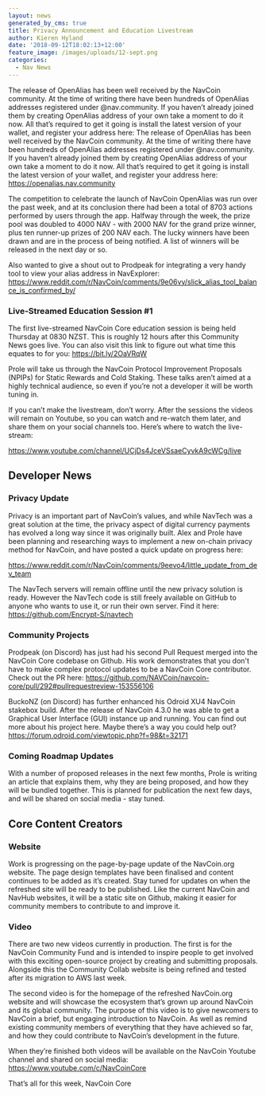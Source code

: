 ```yaml
---
layout: news
generated_by_cms: true
title: Privacy Announcement and Education Livestream
author: Kieren Hyland
date: '2018-09-12T18:02:13+12:00'
feature_image: /images/uploads/12-sept.png
categories:
  - Nav News
---
```

The release of OpenAlias has been well received by the NavCoin community. At the time of writing there have been hundreds of OpenAlias addresses registered under @nav.community. If you haven’t already joined them by creating OpenAlias address of your own take a moment to do it now. All that’s required to get it going is install the latest version of your wallet, and register your address here:
The release of OpenAlias has been well received by the NavCoin community. At the time of writing there have been hundreds of OpenAlias addresses registered under @nav.community. If you haven’t already joined them by creating OpenAlias address of your own take a moment to do it now. All that’s required to get it going is install the latest version of your wallet, and register your address here:
<https://openalias.nav.community>

The competition to celebrate the launch of NavCoin OpenAlias was run over the past week, and at its conclusion there had been a total of 8703 actions performed by users through the app. Halfway through the week, the prize pool was doubled to 4000 NAV - with 2000 NAV for the grand prize winner, plus ten runner-up prizes of 200 NAV each. The lucky winners have been drawn and are in the process of being notified. A list of winners will be released in the next day or so. 

Also wanted to give a shout out to Prodpeak for integrating a very handy tool to view your alias address in NavExplorer:
<https://www.reddit.com/r/NavCoin/comments/9e06vy/slick_alias_tool_balance_is_confirmed_by/>

### Live-Streamed Education Session #1

The first live-streamed NavCoin Core education session is being held Thursday at 0830 NZST. This is roughly 12 hours after this Community News goes live. You can also visit this link to figure out what time this equates to for you: 
<https://bit.ly/2OaVRqW>

Prole will take us through the NavCoin Protocol Improvement Proposals (NPIPs) for Static Rewards and Cold Staking. These talks aren’t aimed at a highly technical audience, so even if you’re not a developer it will be worth tuning in. 

If you can’t make the livestream, don’t worry. After the sessions the videos will remain on Youtube, so you can watch and re-watch them later, and share them on your social channels too. Here’s where to watch the live-stream:

<https://www.youtube.com/channel/UCjDs4JceVSsaeCyvkA9cWCg/live>

## Developer News

### Privacy Update

Privacy is an important part of NavCoin’s values, and while NavTech was a great solution at the time, the privacy aspect of digital currency payments has evolved a long way since it was originally built. Alex and Prole have been planning and researching ways to implement a new on-chain privacy method for NavCoin, and have posted a quick update on progress here: 

<https://www.reddit.com/r/NavCoin/comments/9eevo4/little_update_from_dev_team>

The NavTech servers will remain offline until the new privacy solution is ready. However the NavTech code is still freely available on GitHub to anyone who wants to use it, or run their own server. Find it here:
<https://github.com/Encrypt-S/navtech>

### Community Projects
Prodpeak (on Discord) has just had his second Pull Request merged into the NavCoin Core codebase on Github. His work demonstrates that you don't have to make complex protocol updates to be a NavCoin Core contributor. Check out the PR here:
<https://github.com/NAVCoin/navcoin-core/pull/292#pullrequestreview-153556106>

BuckoNZ (on Discord) has further enhanced his Odroid XU4 NavCoin stakebox build. After the release of NavCoin 4.3.0 he was able to get a Graphical User Interface (GUI) instance up and running. You can find out more about his project here. Maybe there’s a way you could help out?
<https://forum.odroid.com/viewtopic.php?f=98&t=32171>


### Coming Roadmap Updates

With a number of proposed releases in the next few months, Prole is writing an article that explains them, why they are being proposed, and how they will be bundled together. This is planned for publication the next few days, and will be shared on social media - stay tuned.

## Core Content Creators
### Website

Work is progressing on the page-by-page update of the NavCoin.org website. The page design templates have been finalised and content continues to be added as it’s created. Stay tuned for updates on when the refreshed site will be ready to be published. Like the current NavCoin and NavHub websites, it will be a static site on Github, making it easier for community members to contribute to and improve it.

### Video

There are two new videos currently in production. The first is for the NavCoin Community Fund and is intended to inspire people to get involved with this exciting open-source project by creating and submitting proposals. Alongside this the Community Collab website is being refined and tested after its migration to AWS last week. 

The second video is for the homepage of the refreshed NavCoin.org website and will showcase the ecosystem that’s grown up around NavCoin and its global community. The purpose of this video is to give newcomers to NavCoin a brief, but engaging introduction to NavCoin. As well as remind existing community members of everything that they have achieved so far, and how they could contribute to NavCoin’s development in the future. 

When they’re finished both videos will be available on the NavCoin Youtube channel and shared on social media: 
<https://www.youtube.com/c/NavCoinCore>


That’s all for this week,
NavCoin Core

